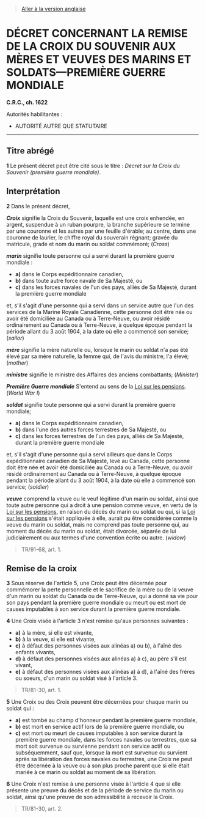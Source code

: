 > [Aller à la version anglaise](/en/Regulations/Consolidated%20Regulations%20of%20Canada/1601-1700/C.R.C.,%20c.%201622.md)

# DÉCRET CONCERNANT LA REMISE DE LA CROIX DU SOUVENIR AUX MÈRES ET VEUVES DES MARINS ET SOLDATS—PREMIÈRE GUERRE MONDIALE

**C.R.C., ch. 1622**

Autorités habilitantes : 
- AUTORITÉ AUTRE QUE STATUTAIRE

----------



## Titre abrégé


**1** Le présent décret peut être cité sous le titre : *Décret sur la Croix du Souvenir (première guerre mondiale)*.




## Interprétation


**2** Dans le présent décret,

***Croix*** signifie la Croix du Souvenir, laquelle est une croix enhendée, en argent, suspendue à un ruban pourpre, la branche supérieure se termine par une couronne et les autres par une feuille d'érable; au centre, dans une couronne de laurier, le chiffre royal du souverain régnant; gravée du matricule, grade et nom du marin ou soldat commémoré; (*Cross*)

***marin*** signifie toute personne qui a servi durant la première guerre mondiale :
- **a)** dans le Corps expéditionnaire canadien,
- **b)** dans toute autre force navale de Sa Majesté, ou
- **c)** dans les forces navales de l'un des pays, alliés de Sa Majesté, durant la première guerre mondiale

et, s'il s'agit d'une personne qui a servi dans un service autre que l'un des services de la Marine Royale Canadienne, cette personne doit être née ou avoir été domiciliée au Canada ou à Terre-Neuve, ou avoir résidé ordinairement au Canada ou à Terre-Neuve, à quelque époque pendant la période allant du 3 août 1904, à la date où elle a commencé son service; (*sailor*)

***mère*** signifie la mère naturelle ou, lorsque le marin ou soldat n'a pas été élevé par sa mère naturelle, la femme qui, de l'avis du ministre, l'a élevé; (*mother*)

***ministre*** signifie le ministre des Affaires des anciens combattants; (*Minister*)

***Première Guerre mondiale*** S'entend au sens de la [Loi sur les pensions](/fr/Lois/Lois%20révisées%20du%20Canada/P/P-6.md). (*World War I*)

***soldat*** signifie toute personne qui a servi durant la première guerre mondiale;
- **a)** dans le Corps expéditionnaire canadien,
- **b)** dans l'une des autres forces terrestres de Sa Majesté, ou
- **c)** dans les forces terrestres de l'un des pays, alliés de Sa Majesté, durant la première guerre mondiale

et, s'il s'agit d'une personne qui a servi ailleurs que dans le Corps expéditionnaire canadien de Sa Majesté, levé au Canada, cette personne doit être née et avoir été domiciliée au Canada ou à Terre-Neuve, ou avoir résidé ordinairement au Canada ou à Terre-Neuve, à quelque époque pendant la période allant du 3 août 1904, à la date où elle a commencé son service; (*soldier*)

***veuve*** comprend la veuve ou le veuf légitime d'un marin ou soldat, ainsi que toute autre personne qui a droit à une pension comme veuve, en vertu de la [Loi sur les pensions](/fr/Lois/Lois%20révisées%20du%20Canada/P/P-6.md), en raison du décès du marin ou soldat ou qui, si la [Loi sur les pensions](/fr/Lois/Lois%20révisées%20du%20Canada/P/P-6.md) s'était appliquée à elle, aurait pu être considérée comme la veuve du marin ou soldat, mais ne comprend pas toute personne qui, au moment du décès du marin ou soldat, était divorcée, séparée de lui judiciairement ou aux termes d'une convention écrite ou autre. (*widow*) 
> TR/91-68, art. 1.





## Remise de la croix


**3** Sous réserve de l'article 5, une Croix peut être décernée pour commémorer la perte personnelle et le sacrifice de la mère ou de la veuve d'un marin ou soldat du Canada ou de Terre-Neuve, qui a donné sa vie pour son pays pendant la première guerre mondiale ou meurt ou est mort de causes imputables à son service durant la première guerre mondiale.



**4** Une Croix visée à l'article 3 n'est remise qu'aux personnes suivantes :
- **a)** à la mère, si elle est vivante,
- **b)** à la veuve, si elle est vivante,
- **c)** à défaut des personnes visées aux alinéas a) ou b), à l'aîné des enfants vivants,
- **d)** à défaut des personnes visées aux alinéas a) à c), au père s'il est vivant,
- **e)** à défaut des personnes visées aux alinéas a) à d), à l'aîné des frères ou soeurs,
d'un marin ou soldat visé à l'article 3. 
> TR/81-30, art. 1.




**5** Une Croix ou des Croix peuvent être décernées pour chaque marin ou soldat qui :
- **a)** est tombé au champ d'honneur pendant la première guerre mondiale,
- **b)** est mort en service actif lors de la première guerre mondiale, ou
- **c)** est mort ou meurt de causes imputables à son service durant la première guerre mondiale, dans les forces navales ou terrestres, que sa mort soit survenue ou survienne pendant son service actif ou subséquemment,
sauf que, lorsque la mort est survenue ou survient après sa libération des forces navales ou terrestres, une Croix ne peut être décernée à la veuve ou à son plus proche parent que si elle était mariée à ce marin ou soldat au moment de sa libération.



**6** Une Croix n'est remise à une personne visée à l'article 4 que si elle présente une preuve du décès et de la période de service du marin ou soldat, ainsi qu'une preuve de son admissibilité à recevoir la Croix. 
> TR/81-30, art. 2.



